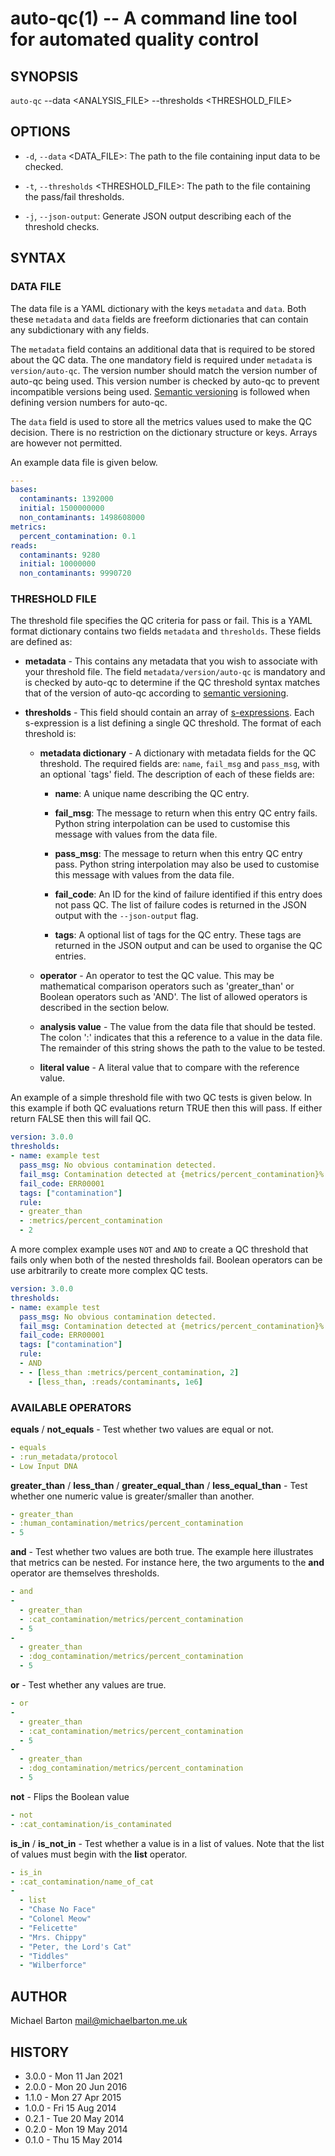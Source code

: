 # auto-qc(1) -- A command line tool for automated quality control

## SYNOPSIS

`auto-qc` --data <ANALYSIS_FILE> --thresholds <THRESHOLD_FILE>

## OPTIONS

* `-d`, `--data` <DATA_FILE>: The path to the file containing input data to be
  checked.

* `-t`, `--thresholds` <THRESHOLD_FILE>: The path to the file containing the
  pass/fail thresholds.

* `-j`, `--json-output`: Generate JSON output describing each of the threshold
  checks.

## SYNTAX

### DATA FILE

The data file is a YAML dictionary with the keys `metadata` and `data`. Both
these `metadata` and `data` fields are freeform dictionaries that can contain
any subdictionary with any fields.

The `metadata` field contains an additional data that is required to be stored
about the QC data. The one mandatory field is required under `metadata` is
`version/auto-qc`. The version number should match the version number of
auto-qc being used. This version number is checked by auto-qc to prevent
incompatible versions being used. [Semantic versioning][semver] is followed
when defining version numbers for auto-qc.

[semver]: http://semver.org

The `data` field is used to store all the metrics values used to make the QC
decision. There is no restriction on the dictionary structure or keys. Arrays
are however not permitted.

An example data file is given below.

``` YAML
---
bases:
  contaminants: 1392000
  initial: 1500000000
  non_contaminants: 1498608000
metrics:
  percent_contamination: 0.1
reads:
  contaminants: 9280
  initial: 10000000
  non_contaminants: 9990720
```

### THRESHOLD FILE

The threshold file specifies the QC criteria for pass or fail. This is a YAML
format dictionary contains two fields `metadata` and `thresholds`. These fields
are defined as:

* **metadata** - This contains any metadata that you wish to associate with
  your threshold file. The field `metadata/version/auto-qc` is mandatory and
  is checked by auto-qc to determine if the QC threshold syntax matches that
  of the version of auto-qc according to [semantic versioning][semver].

* **thresholds** - This field should contain an array of
  [s-expressions][sexp]. Each s-expression is a list defining a single QC
  threshold. The format of each threshold is:

  * **metadata dictionary** - A dictionary with metadata fields for the QC
    threshold. The required fields are: `name`, `fail_msg` and `pass_msg`,
    with an optional `tags' field. The description of each of these fields
    are:

    * **name**: A unique name describing the QC entry.

    * **fail_msg**: The message to return when this entry QC entry fails.
      Python string interpolation can be used to customise this message with
      values from the data file.

    * **pass_msg**: The message to return when this entry QC entry pass.
      Python string interpolation may also be used to customise this message
      with values from the data file.

    * **fail_code**: An ID for the kind of failure identified if this entry
      does not pass QC. The list of failure codes is returned in the JSON
      output with the `--json-output` flag.

    * **tags**: A optional list of tags for the QC entry. These tags are
      returned in the JSON output and can be used to organise the QC entries.

  * **operator** - An operator to test the QC value. This may be mathematical
    comparison operators such as 'greater_than' or Boolean operators such as 'AND'. The
    list of allowed operators is described in the section below.

  * **analysis value** - The value from the data file that should be
    tested. The colon ':' indicates that this a reference to a value in the
    data file. The remainder of this string shows the path to the value
    to be tested.

  * **literal value** - A literal value that to compare with the reference
    value.

[sexp]: https://en.wikipedia.org/wiki/S-expression

An example of a simple threshold file with two QC tests is given below. In this
example if both QC evaluations return TRUE then this will pass. If either
return FALSE then this will fail QC.

``` YAML
version: 3.0.0
thresholds:
- name: example test
  pass_msg: No obvious contamination detected.
  fail_msg: Contamination detected at {metrics/percent_contamination}%
  fail_code: ERR00001
  tags: ["contamination"]
  rule:
  - greater_than
  - :metrics/percent_contamination
  - 2
```

A more complex example uses `NOT` and `AND` to create a QC threshold that
fails only when both of the nested thresholds fail. Boolean operators can be
use arbitrarily to create more complex QC tests.

``` YAML
version: 3.0.0
thresholds:
- name: example test
  pass_msg: No obvious contamination detected.
  fail_msg: Contamination detected at {metrics/percent_contamination}% with {reads/contaminants} reads.
  fail_code: ERR00001
  tags: ["contamination"]
  rule:
  - AND
  - - [less_than :metrics/percent_contamination, 2]
    - [less_than, :reads/contaminants, 1e6]
```

### AVAILABLE OPERATORS

**equals** / **not_equals** - Test whether two values are equal or not.

``` YAML
- equals
- :run_metadata/protocol
- Low Input DNA
```

**greater_than** / **less_than** / **greater_equal_than** / **less_equal_than** - Test whether one
numeric value is greater/smaller than another.

``` YAML
- greater_than
- :human_contamination/metrics/percent_contamination
- 5
```

**and** - Test whether two values are both true. The example here illustrates
that metrics can be nested. For instance here, the two arguments to the **and**
operator are themselves thresholds.

``` YAML
- and
-
  - greater_than
  - :cat_contamination/metrics/percent_contamination
  - 5
-
  - greater_than
  - :dog_contamination/metrics/percent_contamination
  - 5
```

**or** - Test whether any values are true.

``` YAML
- or
-
  - greater_than
  - :cat_contamination/metrics/percent_contamination
  - 5
-
  - greater_than
  - :dog_contamination/metrics/percent_contamination
  - 5
```

**not** - Flips the Boolean value

``` YAML
- not
- :cat_contamination/is_contaminated
```

**is_in** / **is_not_in** - Test whether a value is in a list of values. Note
that the list of values must begin with the **list** operator.

``` YAML
- is_in
- :cat_contamination/name_of_cat
-
  - list
  - "Chase No Face"
  - "Colonel Meow"
  - "Felicette"
  - "Mrs. Chippy"
  - "Peter, the Lord's Cat"
  - "Tiddles"
  - "Wilberforce"
```

## AUTHOR

Michael Barton <mail@michaelbarton.me.uk>

## HISTORY

* 3.0.0 - Mon 11 Jan 2021
* 2.0.0 - Mon 20 Jun 2016
* 1.1.0 - Mon 27 Apr 2015
* 1.0.0 - Fri 15 Aug 2014
* 0.2.1 - Tue 20 May 2014
* 0.2.0 - Mon 19 May 2014
* 0.1.0 - Thu 15 May 2014

